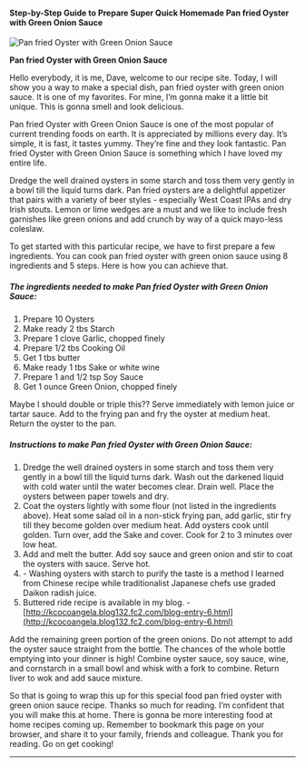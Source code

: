             

#### Step-by-Step Guide to Prepare Super Quick Homemade Pan fried Oyster with Green Onion Sauce

![Pan fried Oyster with Green Onion Sauce](https://img-global.cpcdn.com/recipes/969e46d74a644fc3/751x532cq70/pan-fried-oyster-with-green-onion-sauce-recipe-main-photo.jpg)

**Pan fried Oyster with Green Onion Sauce**

Hello everybody, it is me, Dave, welcome to our recipe site. Today, I will show you a way to make a special dish, pan fried oyster with green onion sauce. It is one of my favorites. For mine, I’m gonna make it a little bit unique. This is gonna smell and look delicious.

Pan fried Oyster with Green Onion Sauce is one of the most popular of current trending foods on earth. It is appreciated by millions every day. It’s simple, it is fast, it tastes yummy. They’re fine and they look fantastic. Pan fried Oyster with Green Onion Sauce is something which I have loved my entire life.

Dredge the well drained oysters in some starch and toss them very gently in a bowl till the liquid turns dark. Pan fried oysters are a delightful appetizer that pairs with a variety of beer styles - especially West Coast IPAs and dry Irish stouts. Lemon or lime wedges are a must and we like to include fresh garnishes like green onions and add crunch by way of a quick mayo-less coleslaw.

To get started with this particular recipe, we have to first prepare a few ingredients. You can cook pan fried oyster with green onion sauce using 8 ingredients and 5 steps. Here is how you can achieve that.

##### The ingredients needed to make Pan fried Oyster with Green Onion Sauce:

1.  Prepare 10 Oysters
2.  Make ready 2 tbs Starch
3.  Prepare 1 clove Garlic, chopped finely
4.  Prepare 1/2 tbs Cooking Oil
5.  Get 1 tbs butter
6.  Make ready 1 tbs Sake or white wine
7.  Prepare 1 and 1/2 tsp Soy Sauce
8.  Get 1 ounce Green Onion, chopped finely

Maybe I should double or triple this?? Serve immediately with lemon juice or tartar sauce. Add to the frying pan and fry the oyster at medium heat. Return the oyster to the pan.

##### Instructions to make Pan fried Oyster with Green Onion Sauce:

1.  Dredge the well drained oysters in some starch and toss them very gently in a bowl till the liquid turns dark. Wash out the darkened liquid with cold water until the water becomes clear. Drain well. Place the oysters between paper towels and dry.
2.  Coat the oysters lightly with some flour (not listed in the ingredients above). Heat some salad oil in a non-stick frying pan, add garlic, stir fry till they become golden over medium heat. Add oysters cook until golden. Turn over, add the Sake and cover. Cook for 2 to 3 minutes over low heat.
3.  Add and melt the butter. Add soy sauce and green onion and stir to coat the oysters with sauce. Serve hot.
4.  <Tips> - Washing oysters with starch to purify the taste is a method I learned from Chinese recipe while traditionalist Japanese chefs use graded Daikon radish juice.
5.  Buttered ride recipe is available in my blog. - [http://kcocoangela.blog132.fc2.com/blog-entry-6.html](http://kcocoangela.blog132.fc2.com/blog-entry-6.html)

Add the remaining green portion of the green onions. Do not attempt to add the oyster sauce straight from the bottle. The chances of the whole bottle emptying into your dinner is high! Combine oyster sauce, soy sauce, wine, and cornstarch in a small bowl and whisk with a fork to combine. Return liver to wok and add sauce mixture.

So that is going to wrap this up for this special food pan fried oyster with green onion sauce recipe. Thanks so much for reading. I’m confident that you will make this at home. There is gonna be more interesting food at home recipes coming up. Remember to bookmark this page on your browser, and share it to your family, friends and colleague. Thank you for reading. Go on get cooking!

* * *